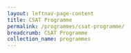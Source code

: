```yaml
---
layout: leftnav-page-content
title: CSAT Programme
permalink: /programmes/csat-programme/
breadcrumb: CSAT Programme
collection_name: programmes
---
```

